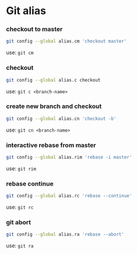 # Git alias

### checkout to master
```bash
git config --global alias.cm 'checkout master'
```
use: `git cm`

### checkout
```bash
git config --global alias.c checkout
```

use: `git c <branch-name>`

### create new branch and checkout
```bash
git config --global alias.cn 'checkout -b'
```
use: `git cn <branch-name>`

### interactive rebase from master
```bash
git config --global alias.rim 'rebase -i master'
```
use: `git rim`

### rebase continue
```bash
git config --global alias.rc 'rebase --continue'
```
use: `git rc`

### git abort
```bash
git config --global alias.ra 'rebase --abort'
```
use: `git ra`
